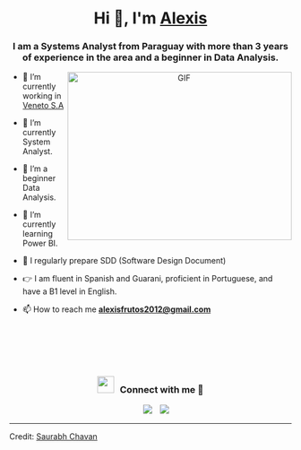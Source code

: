 <h1 align="center">Hi 👋, I'm <u><b>Alexis</b></u></h1>

<h3 align="center">I am a Systems Analyst from Paraguay with more than 3 years of experience in the area and a beginner in Data Analysis.</h3>

<a target="_blank" align="center">
  <img align="right" top="500" height="300" width="400" alt="GIF" src="https://media.giphy.com/media/SWoSkN6DxTszqIKEqv/giphy.gif">
</a>

- 🔭 I’m currently working in <a href="https://phoenix.tech/griffyn/" target="blank">Veneto S.A</a>

- 🌱 I’m currently System Analyst.

- 🤝 I’m a beginner Data Analysis.

- 🌱 I’m currently learning Power BI.

- 📝 I regularly prepare SDD (Software Design Document)

- 👉 I am fluent in Spanish and Guarani, proficient in Portuguese, and have a B1 level in English.

- 📫 How to reach me **alexisfrutos2012@gmail.com**

<br><br/>
<br><br/>

<h3 align="center" > <img src="https://media.giphy.com/media/iY8CRBdQXODJSCERIr/giphy.gif" width="30" height="30" style="margin-right: 10px;">Connect with me 🤝 </h3>

<p align="center">

 <div align="center"  class="icons-social" style="margin-left: 10px;">
        <a style="margin-left: 10px;"  target="_blank" href="https://www.linkedin.com/in/alexis-frutos-4b2b9b128/">
			<img src="https://img.icons8.com/doodle/40/000000/linkedin--v2.png"></a>
        <a style="margin-left: 10px;" target="_blank" href="https://github.com/alexisfrutosgallardo">
		<img src="https://img.icons8.com/doodle/40/000000/github--v1.png"></a>
		
  </div>

</p>

---

Credit: [Saurabh Chavan](https://github.com/100rabhcsmc)
